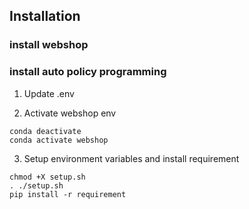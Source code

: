 ## Installation

### install webshop

### install auto policy programming
1. Update .env

2. Activate webshop env
``` shell
conda deactivate
conda activate webshop
```

3. Setup environment variables and install requirement
``` shell
chmod +X setup.sh
. ./setup.sh
pip install -r requirement
```